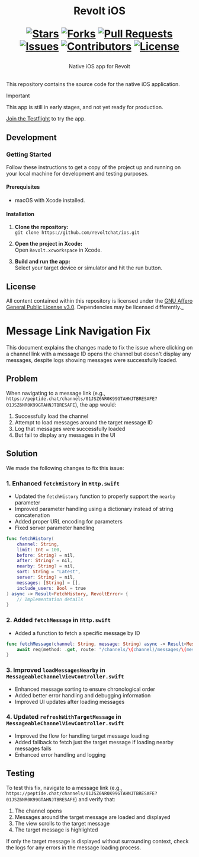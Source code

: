 <div align="center">
<h1>
  Revolt iOS
  
  [![Stars](https://img.shields.io/github/stars/revoltchat/ios?style=flat-square&logoColor=white)](https://github.com/revoltchat/ios/stargazers)
  [![Forks](https://img.shields.io/github/forks/revoltchat/ios?style=flat-square&logoColor=white)](https://github.com/revoltchat/ios/network/members)
  [![Pull Requests](https://img.shields.io/github/issues-pr/revoltchat/ios?style=flat-square&logoColor=white)](https://github.com/revoltchat/ios/pulls)
  [![Issues](https://img.shields.io/github/issues/revoltchat/ios?style=flat-square&logoColor=white)](https://github.com/revoltchat/ios/issues)
  [![Contributors](https://img.shields.io/github/contributors/revoltchat/ios?style=flat-square&logoColor=white)](https://github.com/revoltchat/ios/graphs/contributors)
  [![License](https://img.shields.io/github/license/revoltchat/ios?style=flat-square&logoColor=white)](https://github.com/revoltchat/ios/blob/main/LICENSE)
</h1>
Native iOS app for Revolt
</div>
<br/>

This repository contains the source code for the native iOS application.

> [!IMPORTANT]
> This app is still in early stages, and not yet ready for production.

[Join the Testflight](https://testflight.apple.com/join/mGSCJe13) to try the app.

## Development

### Getting Started

Follow these instructions to get a copy of the project up and running on your local machine for development and testing purposes.

#### Prerequisites

- macOS with Xcode installed.

#### Installation

1. **Clone the repository:** \
   `git clone https://github.com/revoltchat/ios.git`

2. **Open the project in Xcode:** \
   Open `Revolt.xcworkspace` in Xcode.

3. **Build and run the app:** \
   Select your target device or simulator and hit the run button.

## License

All content contained within this repository is licensed under the [GNU Affero General Public License v3.0](https://github.com/revoltchat/ios/blob/main/LICENSE). Dependencies may be licensed differently._

# Message Link Navigation Fix

This document explains the changes made to fix the issue where clicking on a channel link with a message ID opens the channel but doesn't display any messages, despite logs showing messages were successfully loaded.

## Problem

When navigating to a message link (e.g., `https://peptide.chat/channels/01JSZ6NR0K99GTAHNJTBRESAFE?01JSZ6NR0K99GTAHNJTBRESAFE`), the app would:
1. Successfully load the channel
2. Attempt to load messages around the target message ID
3. Log that messages were successfully loaded
4. But fail to display any messages in the UI

## Solution

We made the following changes to fix this issue:

### 1. Enhanced `fetchHistory` in `Http.swift`

- Updated the `fetchHistory` function to properly support the `nearby` parameter
- Improved parameter handling using a dictionary instead of string concatenation
- Added proper URL encoding for parameters
- Fixed server parameter handling

```swift
func fetchHistory(
    channel: String,
    limit: Int = 100,
    before: String? = nil,
    after: String? = nil,
    nearby: String? = nil,
    sort: String = "Latest",
    server: String? = nil,
    messages: [String] = [],
    include_users: Bool = true
) async -> Result<FetchHistory, RevoltError> {
    // Implementation details
}
```

### 2. Added `fetchMessage` in `Http.swift`

- Added a function to fetch a specific message by ID

```swift
func fetchMessage(channel: String, message: String) async -> Result<Message, RevoltError> {
    await req(method: .get, route: "/channels/\(channel)/messages/\(message)")
}
```

### 3. Improved `loadMessagesNearby` in `MessageableChannelViewController.swift`

- Enhanced message sorting to ensure chronological order
- Added better error handling and debugging information
- Improved UI updates after loading messages

### 4. Updated `refreshWithTargetMessage` in `MessageableChannelViewController.swift`

- Improved the flow for handling target message loading
- Added fallback to fetch just the target message if loading nearby messages fails
- Enhanced error handling and logging

## Testing

To test this fix, navigate to a message link (e.g., `https://peptide.chat/channels/01JSZ6NR0K99GTAHNJTBRESAFE?01JSZ6NR0K99GTAHNJTBRESAFE`) and verify that:

1. The channel opens
2. Messages around the target message are loaded and displayed
3. The view scrolls to the target message
4. The target message is highlighted

If only the target message is displayed without surrounding context, check the logs for any errors in the message loading process.
